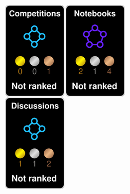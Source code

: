 <img src="./kaggle-plates/Competitions/black.svg" alt="KaggleCompetitionRank" />

<img src="./kaggle-plates/Notebooks/black.svg" alt="KaggleNotebooksRank" />

<img src="./kaggle-plates/Discussions/black.svg" alt="KaggleDiscussionsRank" />
